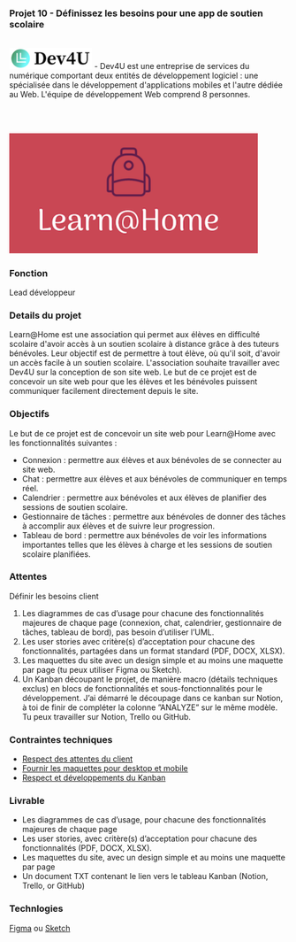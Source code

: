 ### Projet 10 - Définissez les besoins pour une app de soutien scolaire
<br>

<img src="./dev4u_logo.png" style="width: 150px;" />
- Dev4U est une entreprise de services du numérique comportant deux entités de développement logiciel : une spécialisée dans le développement d'applications mobiles et l'autre dédiée au Web. L'équipe de développement Web comprend 8 personnes.

<br><br>

<img src="./learn-home_logo.png" style="width: 450px;" />

### Fonction
Lead développeur

### Details du projet
Learn@Home est une association qui permet aux élèves en difficulté scolaire d'avoir accès à un soutien scolaire à distance grâce à des tuteurs bénévoles. Leur objectif est de permettre à tout élève, où qu'il soit, d'avoir un accès facile à un soutien scolaire. L'association souhaite travailler avec Dev4U sur la conception de son site web. Le but de ce projet est de concevoir un site web pour que les élèves et les bénévoles puissent communiquer facilement directement depuis le site.

### Objectifs
Le but de ce projet est de concevoir un site web pour Learn@Home avec les fonctionnalités suivantes :

* Connexion : permettre aux élèves et aux bénévoles de se connecter au site web.
* Chat : permettre aux élèves et aux bénévoles de communiquer en temps réel.
* Calendrier : permettre aux bénévoles et aux élèves de planifier des sessions de soutien scolaire.
* Gestionnaire de tâches : permettre aux bénévoles de donner des tâches à accomplir aux élèves et de suivre leur progression.
* Tableau de bord : permettre aux bénévoles de voir les informations importantes telles que les élèves à charge et les sessions de soutien scolaire planifiées.

### Attentes
Définir les besoins client
1. Les diagrammes de cas d’usage pour chacune des fonctionnalités majeures de chaque page (connexion, chat, calendrier, gestionnaire de tâches, tableau de bord), pas besoin d’utiliser l’UML.
2. Les user stories avec critère(s) d’acceptation pour chacune des fonctionnalités, partagées dans un format standard (PDF, DOCX, XLSX).
3. Les maquettes du site avec un design simple et au moins une maquette par page (tu peux utiliser Figma ou Sketch).
4. Un Kanban découpant le projet, de manière macro (détails techniques exclus) en blocs de fonctionnalités et sous-fonctionnalités pour le développement. J’ai démarré le découpage dans ce kanban sur Notion, à toi de finir de compléter la colonne ”ANALYZE” sur le même modèle. Tu peux travailler sur Notion, Trello ou GitHub.

### Contraintes techniques
- [Respect des attentes du client](https://s3-eu-west-1.amazonaws.com/course.oc-static.com/projects/Front-End+V2/P8+-+Gestion+de+projet/Notes+-+Re%CC%81union+Learn%40Home.pdf)
- [Fournir les maquettes pour desktop et mobile](https://www.figma.com/files/recent?fuid=946156100518205974)
- [Respect et développements du Kanban](https://www.notion.so/Dev4U-projet-Learn-Home-972828849f7947289c23756d323a6335)

### Livrable
- Les diagrammes de cas d’usage, pour chacune des fonctionnalités majeures de chaque page
- Les user stories, avec critère(s) d’acceptation pour chacune des fonctionnalités (PDF, DOCX, XLSX).
- Les maquettes du site, avec un design simple et au moins une maquette par page
- Un document TXT contenant le lien vers le tableau Kanban (Notion, Trello, or GitHub)

### Technlogies
[Figma](https://www.figma.com/files/recent?fuid=946156100518205974) ou [Sketch](https://www.sketch.com/)
